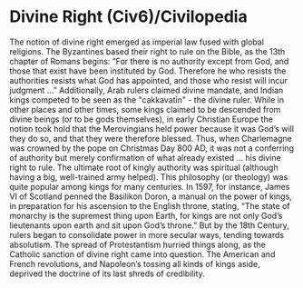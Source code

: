 # Divine Right (Civ6)/Civilopedia

The notion of divine right emerged as imperial law fused with global religions. The Byzantines based their right to rule on the Bible, as the 13th chapter of Romans begins: “For there is no authority except from God, and those that exist have been instituted by God. Therefore he who resists the authorities resists what God has appointed, and those who resist will incur judgment …” Additionally, Arab rulers claimed divine mandate, and Indian kings competed to be seen as the "cakkavatin" - the divine ruler.
While in other places and other times, some kings claimed to be descended from divine beings (or to be gods themselves), in early Christian Europe the notion took hold that the Merovingians held power because it was God’s will they do so, and that they were therefore blessed. Thus, when Charlemagne was crowned by the pope on Christmas Day 800 AD, it was not a conferring of authority but merely confirmation of what already existed … his divine right to rule. The ultimate root of kingly authority was spiritual (although having a big, well-trained army helped).
This philosophy (or theology) was quite popular among kings for many centuries. In 1597, for instance, James VI of Scotland penned the Basilikon Doron, a manual on the power of kings, in preparation for his ascension to the English throne, stating, “The state of monarchy is the supremest thing upon Earth, for kings are not only God’s lieutenants upon earth and sit upon God’s throne.” But by the 18th Century, rulers began to consolidate power in more secular ways, tending towards absolutism. The spread of Protestantism hurried things along, as the Catholic sanction of divine right came into question. The American and French revolutions, and Napoleon’s tossing all kinds of kings aside, deprived the doctrine of its last shreds of credibility.